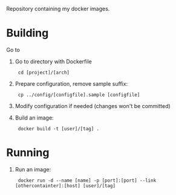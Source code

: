 Repository containing my docker images. 

# Building

Go to 

1. Go to directory with Dockerfile

		cd [project]/[arch]

1. Prepare configuration, remove sample suffix:

		cp ../config/[configfile].sample [configfile]
	
1. Modify configuration if needed (changes won't be committed)

1. Build an image:

		docker build -t [user]/[tag] .

# Running

1. Run an image:

		docker run -d --name [name] -p [port]:[port] --link [othercontainter]:[host] [user]/[tag]
